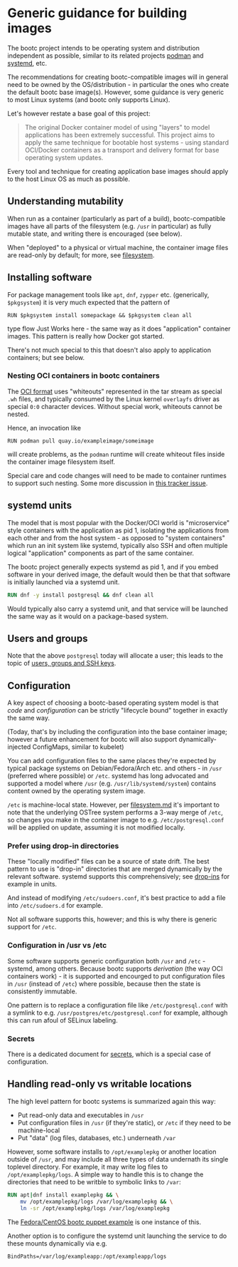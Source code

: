 # Generic guidance for building images

The bootc project intends to be operating system and distribution independent as possible,
similar to its related projects [podman](http://podman.io/) and [systemd](https://systemd.io/),
etc.

The recommendations for creating bootc-compatible images will in general need to
be owned by the OS/distribution - in particular the ones who create the default
bootc base image(s). However, some guidance is very generic to most Linux
systems (and bootc only supports Linux).

Let's however restate a base goal of this project:

> The original Docker container model of using "layers" to model
> applications has been extremely successful.  This project
> aims to apply the same technique for bootable host systems - using
> standard OCI/Docker containers as a transport and delivery format
> for base operating system updates.

Every tool and technique for creating application base images
should apply to the host Linux OS as much as possible.

## Understanding mutability

When run as a container (particularly as part of a build), bootc-compatible
images have all parts of the filesystem (e.g. `/usr` in particular) as fully
mutable state, and writing there is encouraged (see below).

When "deployed" to a physical or virtual machine, the container image
files are read-only by default; for more, see [filesystem](../filesystem.md).

## Installing software

For package management tools like `apt`, `dnf`, `zypper` etc.
(generically, `$pkgsystem`) it is very much expected that
the pattern of

`RUN $pkgsystem install somepackage && $pkgsystem clean all`

type flow Just Works here - the same way as it does
"application" container images.  This pattern is really how
Docker got started.

There's not much special to this that doesn't also apply
to application containers; but see below.

### Nesting OCI containers in bootc containers

The [OCI format](https://github.com/opencontainers/image-spec/blob/main/spec.md) uses
"whiteouts" represented in the tar stream as special `.wh` files, and typically
consumed by the Linux kernel `overlayfs` driver as special `0:0` character
devices.  Without special work, whiteouts cannot be nested.

Hence, an invocation like

```
RUN podman pull quay.io/exampleimage/someimage
```

will create problems, as the `podman` runtime will create whiteout files
inside the container image filesystem itself.

Special care and code changes will need to be made to container
runtimes to support such nesting.  Some more discussion in
[this tracker issue](https://github.com/containers/bootc/issues/128).

## systemd units

The model that is most popular with the Docker/OCI world
is "microservice" style containers with the application as
pid 1, isolating the applications from each other and
from the host system - as opposed to "system containers"
which run an init system like systemd, typically also
SSH and often multiple logical "application" components
as part of the same container.

The bootc project generally expects systemd as pid 1,
and if you embed software in your derived image, the
default would then be that that software is initially
launched via a systemd unit.

```dockerfile
RUN dnf -y install postgresql && dnf clean all
```

Would typically also carry a systemd unit, and that
service will be launched the same way as it would
on a package-based system.

## Users and groups

Note that the above `postgresql` today will allocate a user;
this leads to the topic of [users, groups and SSH keys](users-and-groups.md).

## Configuration

A key aspect of choosing a bootc-based operating system model
is that *code* and *configuration* can be strictly "lifecycle bound"
together in exactly the same way.

(Today, that's by including the configuration into the base
 container image; however a future enhancement for bootc
 will also support dynamically-injected ConfigMaps, similar
 to kubelet)

You can add configuration files to the same places they're
expected by typical package systems on Debian/Fedora/Arch
etc. and others - in `/usr` (preferred where possible)
or `/etc`.  systemd has long advocated and supported
a model where `/usr` (e.g. `/usr/lib/systemd/system`)
contains content owned by the operating system image.

`/etc` is machine-local state.  However, per [filesystem.md](../filesystem.md)
it's important to note that the underlying OSTree
system performs a 3-way merge of `/etc`, so changes you
make in the container image to e.g. `/etc/postgresql.conf`
will be applied on update, assuming it is not modified
locally.

### Prefer using drop-in directories

These "locally modified" files can be a source of state drift.  The best
pattern to use is "drop-in" directories that are merged dynamically by
the relevant software.  systemd supports this comprehensively; see
[drop-ins](https://www.freedesktop.org/software/systemd/man/latest/systemd.unit.html)
for example in units.

And instead of modifying `/etc/sudoers.conf`, it's best practice to add
a file into `/etc/sudoers.d` for example.

Not all software supports this, however; and this is why there
is generic support for `/etc`.

### Configuration in /usr vs /etc

Some software supports generic configuration both `/usr` and `/etc` - systemd,
among others.  Because bootc supports *derivation* (the way OCI
containers work) - it is supported and encourged to put configuration
files in `/usr` (instead of `/etc`) where possible, because then
the state is consistently immutable.

One pattern is to replace a configuration file like
`/etc/postgresql.conf` with a symlink to e.g. `/usr/postgres/etc/postgresql.conf`
for example, although this can run afoul of SELinux labeling.

### Secrets

There is a dedicated document for [secrets](secrets.md),
which is a special case of configuration.

## Handling read-only vs writable locations

The high level pattern for bootc systems is summarized again
this way:

- Put read-only data and executables in `/usr`
- Put configuration files in `/usr` (if they're static), or `/etc` if they need to be machine-local
- Put "data" (log files, databases, etc.) underneath `/var`

However, some software installs to `/opt/examplepkg` or another
location outside of `/usr`, and may include all three types of data
undernath its single toplevel directory.  For example, it
may write log files to `/opt/examplepkg/logs`.  A simple way to handle
this is to change the directories that need to be writble to symbolic links
to `/var`:

```dockerfile
RUN apt|dnf install examplepkg && \
    mv /opt/examplepkg/logs /var/log/examplepkg && \
    ln -sr /opt/examplepkg/logs /var/log/examplepkg
```

The [Fedora/CentOS bootc puppet example](https://gitlab.com/fedora/bootc/examples/-/tree/main/opt-puppet)
is one instance of this.

Another option is to configure the systemd unit launching the service to do these mounts
dynamically via e.g.

```
BindPaths=/var/log/exampleapp:/opt/exampleapp/logs
```

